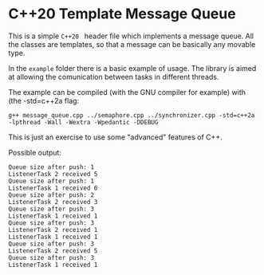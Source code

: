 # C++20 Template Message Queue

This is a simple `C++20 ` header file which implements a message queue. All the classes are templates, so that a message can be basically any movable type.

In the `example` folder there is a basic example of usage. The library is aimed at allowing the comunication between tasks in different threads.

The example can be compiled (with the GNU compiler for example) with (the -std=c++2a flag:

`g++ message_queue.cpp ../semaphore.cpp ../synchronizer.cpp -std=c++2a -lpthread -Wall -Wextra -Wpedantic -DDEBUG`

This is just an exercise to use some "advanced" features of C++.

Possible output:

```
Queue size after push: 1
ListenerTask 2 received 5
Queue size after push: 1
ListenerTask 1 received 6
Queue size after push: 2
ListenerTask 2 received 3
Queue size after push: 3
ListenerTask 1 received 1
Queue size after push: 3
ListenerTask 2 received 1
ListenerTask 1 received 1
Queue size after push: 3
ListenerTask 2 received 5
Queue size after push: 3
ListenerTask 1 received 1
```